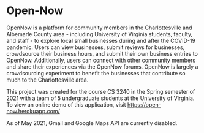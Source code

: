 # Open-Now

OpenNow is a platform for community members in the Charlottesville and Albemarle County area - including University of Virginia students, faculty, and staff - to explore local small businesses during and after the COVID-19 pandemic. Users can view businesses, submit reviews for businesses, crowdsource their business hours, and submit their own business entries to OpenNow. Additionally, users can connect with other community members and share their experiences via the OpenNow forums. OpenNow is largely a crowdsourcing experiment to benefit the businesses that contribute so much to the Charlottesville area.

This project was created for the course CS 3240 in the Spring semester of 2021 with a team of 5 undergraduate students at the University of Virginia. To view an online demo of this application, visit https://open-now.herokuapp.com/

As of May 2021, Gmail and Google Maps API are currently disabled.
